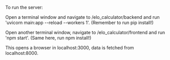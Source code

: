 To run the server:

Open a terminal window and navigate to /elo_calculator/backend and run 'uvicorn main:app --reload --workers 1'. (Remember to run pip install!)

Open another terminal window, navigate to /elo_calculator/frontend and run 'npm start'. (Same here, run npm install!)

This opens a browser in localhost:3000, data is fetched from localhost:8000.
